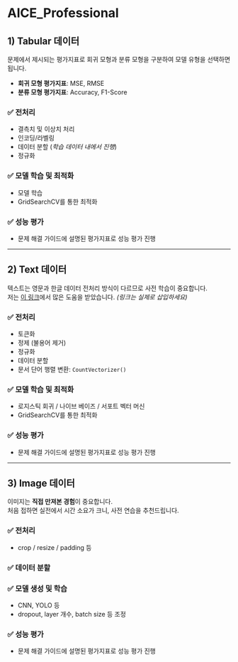 # AICE_Professional

## 1) Tabular 데이터

문제에서 제시되는 평가지표로 회귀 모형과 분류 모형을 구분하여 모델 유형을 선택하면 됩니다.

- **회귀 모형 평가지표**: MSE, RMSE  
- **분류 모형 평가지표**: Accuracy, F1-Score

### ✅ 전처리
- 결측치 및 이상치 처리
- 인코딩/라벨링
- 데이터 분할 (*학습 데이터 내에서 진행*)
- 정규화

### ✅ 모델 학습 및 최적화
- 모델 학습
- GridSearchCV를 통한 최적화

### ✅ 성능 평가
- 문제 해결 가이드에 설명된 평가지표로 성능 평가 진행

---

## 2) Text 데이터

텍스트는 영문과 한글 데이터 전처리 방식이 다르므로 사전 학습이 중요합니다.  
저는 [이 링크](#)에서 많은 도움을 받았습니다. *(링크는 실제로 삽입하세요)*

### ✅ 전처리
- 토큰화
- 정제 (불용어 제거)
- 정규화
- 데이터 분할
- 문서 단어 행렬 변환: `CountVectorizer()`

### ✅ 모델 학습 및 최적화
- 로지스틱 회귀 / 나이브 베이즈 / 서포트 벡터 머신
- GridSearchCV를 통한 최적화

### ✅ 성능 평가
- 문제 해결 가이드에 설명된 평가지표로 성능 평가 진행

---

## 3) Image 데이터

이미지는 **직접 만져본 경험**이 중요합니다.  
처음 접하면 실전에서 시간 소요가 크니, 사전 연습을 추천드립니다.

### ✅ 전처리
- crop / resize / padding 등

### ✅ 데이터 분할

### ✅ 모델 생성 및 학습
- CNN, YOLO 등
- dropout, layer 개수, batch size 등 조정

### ✅ 성능 평가
- 문제 해결 가이드에 설명된 평가지표로 성능 평가 진행
